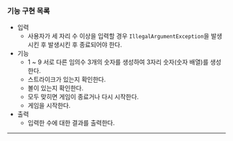 ### 기능 구현 목록 
- 입력 
    - 사용자가 세 자리 수 이상을 입력할 경우 `IllegalArgumentException`을 발생시킨 후 발생시킨 후 종료되어야 한다.
- 기능
    - 1 ~ 9 서로 다른 임의수 3개의 숫자를 생성하여 3자리 숫자(숫자 배열)를 생성한다.
    - 스트라이크가 있는지 확인한다.
    - 볼이 있는지 확인한다.
    - 모두 맞히면 게임이 종료거나 다시 시작한다.
    - 게임을 시작한다.
- 출력
    - 입력한 수에 대한 결과를 출력한다.
    
---
